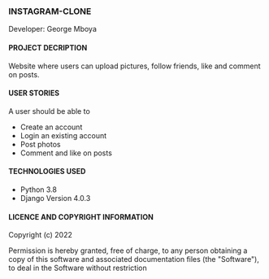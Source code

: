 ### INSTAGRAM-CLONE

Developer: George Mboya

#### PROJECT DECRIPTION

Website where users can upload pictures, follow friends, like and comment on posts.

#### USER STORIES

A user should be able to

- Create an account
- Login an existing account
- Post photos
- Comment and like on posts

#### TECHNOLOGIES USED

- Python 3.8
- Django Version 4.0.3

#### LICENCE AND COPYRIGHT INFORMATION

​Copyright (c) 2022

​Permission is hereby granted, free of charge, to any person obtaining a copy of this software and associated documentation files (the "Software"), to deal in the Software without restriction
